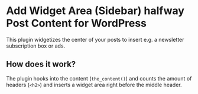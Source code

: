 # Add Widget Area (Sidebar) halfway Post Content for WordPress

This plugin widgetizes the center of your posts to insert e.g. a newsletter subscription box or ads.

## How does it work?

The plugin hooks into the content (`the_content()`) and counts the amount of headers (`<h2>`) and inserts a widget area right before the middle header.